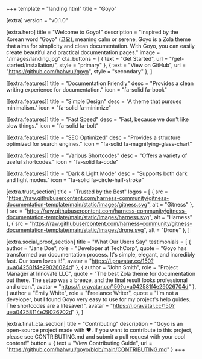 +++
template = "landing.html"
title = "Goyo"

[extra]
version = "v0.1.0"

[extra.hero]
title = "Welcome to Goyo!"
description = "Inspired by the Korean word \"Goyo\" (고요), meaning calm or serene, Goyo is a Zola theme that aims for simplicity and clean documentation. With Goyo, you can easily create beautiful and practical documentation pages."
image = "/images/landing.jpg"
cta_buttons = [
    { text = "Get Started", url = "/get-started/installation/", style = "primary" },
    { text = "View on GitHub", url = "https://github.com/hahwul/goyo", style = "secondary" },
]

[[extra.features]]
title = "Documentation Friendly"
desc = "Provides a clean writing experience for documentation."
icon = "fa-solid fa-book"

[[extra.features]]
title = "Simple Design"
desc = "A theme that pursues minimalism."
icon = "fa-solid fa-minimize"

[[extra.features]]
title = "Fast Speed"
desc = "Fast, because we don't like slow things."
icon = "fa-solid fa-bolt"

[[extra.features]]
title = "SEO Optimized"
desc = "Provides a structure optimized for search engines."
icon = "fa-solid fa-magnifying-glass-chart"

[[extra.features]]
title = "Various Shortcodes"
desc = "Offers a variety of useful shortcodes."
icon = "fa-solid fa-code"

[[extra.features]]
title = "Dark & Light Mode"
desc = "Supports both dark and light modes."
icon = "fa-solid fa-circle-half-stroke"

[extra.trust_section]
title = "Trusted by the Best"
logos = [
    { src = "https://raw.githubusercontent.com/harness-community/gitness-documentation-template/main/static/images/gitness.svg", alt = "Gitness" },
    { src = "https://raw.githubusercontent.com/harness-community/gitness-documentation-template/main/static/images/harness.svg", alt = "Harness" },
    { src = "https://raw.githubusercontent.com/harness-community/gitness-documentation-template/main/static/images/drone.svg", alt = "Drone" },
]

[extra.social_proof_section]
title = "What Our Users Say"
testimonials = [
    { author = "Jane Doe", role = "Developer at TechCorp", quote = "Goyo has transformed our documentation process. It's simple, elegant, and incredibly fast. Our team loves it!", avatar = "https://i.pravatar.cc/150?u=a042581f4e29026024d" },
    { author = "John Smith", role = "Project Manager at Innovate LLC", quote = "The best Zola theme for documentation out there. The setup was a breeze, and the final result looks professional and clean.", avatar = "https://i.pravatar.cc/150?u=a042581f4e29026704d" },
    { author = "Emily White", role = "Freelance Writer", quote = "I'm not a developer, but I found Goyo very easy to use for my project's help guides. The shortcodes are a lifesaver!", avatar = "https://i.pravatar.cc/150?u=a04258114e29026702d" },
]

[extra.final_cta_section]
title = "Contributing"
description = "Goyo is an open-source project made with ❤️. If you want to contribute to this project, please see CONTRIBUTING.md and submit a pull request with your cool content!"
button = { text = "View Contributing Guide", url = "https://github.com/hahwul/goyo/blob/main/CONTRIBUTING.md" }
+++
